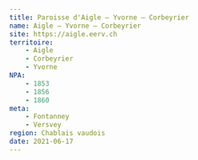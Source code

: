 ```yaml
---
title: Paroisse d'Aigle – Yvorne – Corbeyrier
name: Aigle – Yvorne – Corbeyrier
site: https://aigle.eerv.ch
territoire:
    - Aigle
    - Corbeyrier
    - Yvorne
NPA:
    - 1853
    - 1856
    - 1860
meta:
    - Fontanney
    - Versvey
region: Chablais vaudois
date: 2021-06-17
---
```

